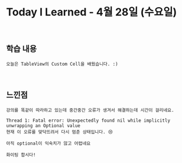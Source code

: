 # Today I Learned - 4월 28일 (수요일)

<br>

## 학습 내용
```
오늘은 TableView의 Custom Cell을 배웠습니다. :)
```

<br>

## 느낀점
```
강의를 똑같이 따라하고 있는데 중간중간 오류가 생겨서 해결하는데 시간이 걸리네요.

Thread 1: Fatal error: Unexpectedly found nil while implicitly unwrapping an Optional value
현재 이 오류를 맞닥뜨려서 다시 멈춘 상태입니다. 😢 

아직 optional이 익숙치가 않고 어렵네요 

화이팅 합시다!
```
